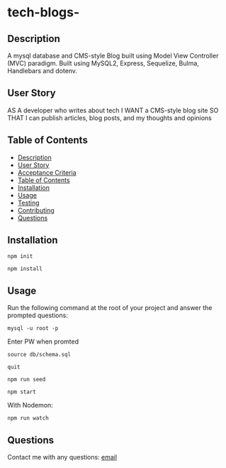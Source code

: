 # tech-blogs-
## Description
A mysql database and CMS-style Blog built using Model View Controller (MVC) paradigm. Built using MySQL2, Express, Sequelize, Bulma, Handlebars and dotenv.
## User Story
AS A developer who writes about tech
I WANT a CMS-style blog site
SO THAT I can publish articles, blog posts, and my thoughts and opinions

## Table of Contents
- [Description](#description)
- [User Story](#user-story)
- [Acceptance Criteria](#acceptance-criteria)
- [Table of Contents](#table-of-contents)
- [Installation](#installation)
- [Usage](#usage)
- [Testing](#testing)
- [Contributing](#contributing)
- [Questions](#questions)

## Installation   
`npm init`

`npm install`
  
## Usage
Run the following command at the root of your project and answer the prompted questions:

`mysql -u root -p`

Enter PW when promted

`source db/schema.sql`

`quit`

`npm run seed`
  
`npm start`

With Nodemon:

`npm run watch`

## Questions
Contact me with any questions: [email](sotelom3x@hotmail.com)
